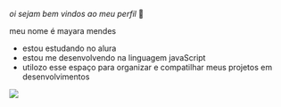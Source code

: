 *oi sejam bem vindos ao meu perfil* 🌸

meu nome é mayara mendes

- estou estudando no alura
- estou  me desenvolvendo na linguagem javaScript
- utilozo esse espaço para organizar e compatilhar meus projetos  em desenvolvimentos


![](https://media1.tenor.com/m/Mc9pFYORVJIAAAAC/queen-rhaenyra-rhaenyra-targaryen.gif)
